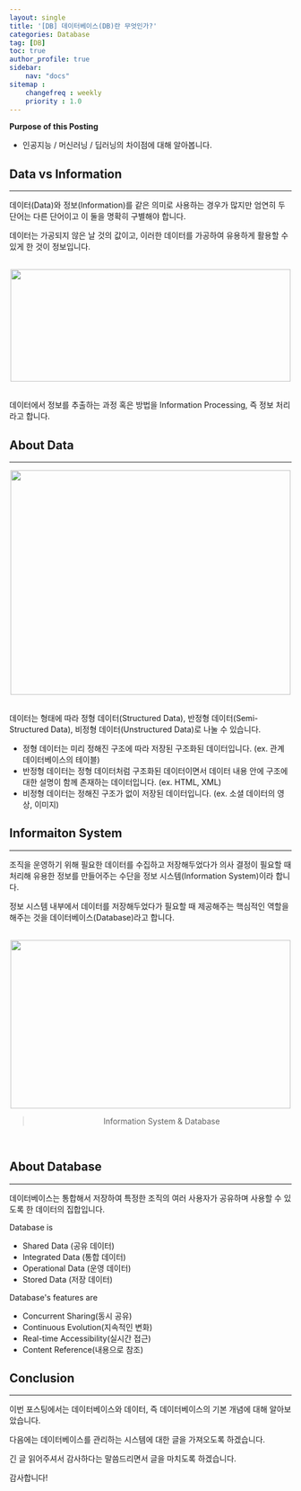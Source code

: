 ```yaml
---
layout: single
title: '[DB] 데이터베이스(DB)란 무엇인가?'
categories: Database
tag: [DB]
toc: true
author_profile: true
sidebar:
    nav: "docs"
sitemap :
    changefreq : weekly
    priority : 1.0
---
```


**Purpose of this Posting**
- 인공지능 / 머신러닝 / 딥러닝의 차이점에 대해 알아봅니다.




## **Data vs Information**
---





데이터(Data)와 정보(Information)를 같은 의미로 사용하는 경우가 많지만 엄연히 두 단어는 다른 단어이고 이 둘을 명확히 구별해야 합니다.



데이터는 가공되지 않은 날 것의 값이고, 이러한 데이터를 가공하여 유용하게 활용할 수 있게 한 것이 정보입니다.


<br>

<center><img src="https://user-images.githubusercontent.com/97859215/206610528-5d517b9d-4bfe-4457-ad6a-6e1175da4ebc.png" width="500" height="200"></center>

<br>



데이터에서 정보를 추출하는 과정 혹은 방법을 Information Processing, 즉 정보 처리라고 합니다.




## **About Data**
---




<center><img src="https://user-images.githubusercontent.com/97859215/206610630-5c9392eb-7617-4fd7-8a33-4c19d575b533.png" width="500" height="400"></center>

<br>



데이터는 형태에 따라 정형 데이터(Structured Data), 반정형 데이터(Semi-Structured Data), 비정형 데이터(Unstructured Data)로 나눌 수 있습니다. 



+ 정형 데이터는 미리 정해진 구조에 따라 저장된 구조화된 데이터입니다. (ex. 관계 데이터베이스의 테이블)
+ 반정형 데이터는 정형 데이터처럼 구조화된 데이터이면서 데이터 내용 안에 구조에 대한 설명이 함께 존재하는 데이터입니다. (ex. HTML, XML)
+ 비정형 데이터는 정해진 구조가 없이 저장된 데이터입니다. (ex. 소셜 데이터의 영상, 이미지)




## **Informaiton System**
---





조직을 운영하기 위해 필요한 데이터를 수집하고 저장해두었다가 의사 결정이 필요할 때 처리해 유용한 정보를 만들어주는 수단을 정보 시스템(Information System)이라 합니다. 



정보 시스템 내부에서 데이터를 저장해두었다가 필요할 때 제공해주는 핵심적인 역할을 해주는 것을 데이터베이스(Database)라고 합니다.

<br>

<center><img src="https://user-images.githubusercontent.com/97859215/206610795-b0590bf2-3c1d-472d-8311-4662bc982c90.png" width="500" height="300"></center>

> <center>Information System & Database</center>

<br>


## **About Database**

---




데이터베이스는 통합해서 저장하여 특정한 조직의 여러 사용자가 공유하며 사용할 수 있도록 한 데이터의 집합입니다.



Database is

* Shared Data (공유 데이터)
* Integrated Data (통합 데이터)
* Operational Data (운영 데이터)
* Stored Data (저장 데이터)


Database's features are

* Concurrent Sharing(동시 공유)
* Continuous Evolution(지속적인 변화)
* Real-time Accessibility(실시간 접근)
* Content Reference(내용으로 참조)







## **Conclusion**

---



이번 포스팅에서는 데이터베이스와 데이터, 즉 데이터베이스의 기본 개념에 대해 알아보았습니다.



다음에는 데이터베이스를 관리하는 시스템에 대한 글을 가져오도록 하겠습니다.



긴 글 읽어주셔서 감사하다는 말씀드리면서 글을 마치도록 하겠습니다.



감사합니다!









